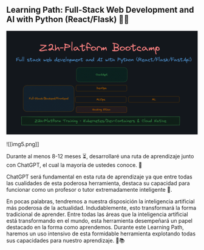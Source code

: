 

## Learning Path: Full-Stack Web Development and AI with Python (React/Flask) 🚀🐍


![Bootcamp](https://raw.githubusercontent.com/xploiterx/Bootcamp-Full-Stack-Web-Development-and-AI-with-Python/main/img/img1.png)

![[img5.png]]


Durante al menos 8-12 meses ⏳, desarrollaré una ruta de aprendizaje junto con ChatGPT, el cual la mayoría de ustedes conoce. 👋

ChatGPT será fundamental  en esta ruta de aprendizaje ya que entre todas las cualidades de esta poderosa herramienta, destaca su capacidad para funcionar como un profesor o tutor extremadamente inteligente 🤖. 

En pocas palabras, tendremos a nuestra disposición la inteligencia artificial más poderosa de la actualidad. Indudablemente, esto transformará la forma tradicional de aprender. Entre todas las áreas que la inteligencia artificial está transformando en el mundo, esta herramienta desempeñará un papel destacado en la forma como aprendemos. Durante este Learning Path, haremos un uso intensivo de esta formidable herramienta explotando todas sus capacidades para nuestro aprendizaje. 🧠📚